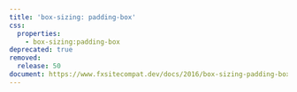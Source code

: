 ```yaml
---
title: 'box-sizing: padding-box'
css:
  properties:
    - box-sizing:padding-box
deprecated: true
removed:
  release: 50
document: https://www.fxsitecompat.dev/docs/2016/box-sizing-padding-box-has-been-removed/
---
```

